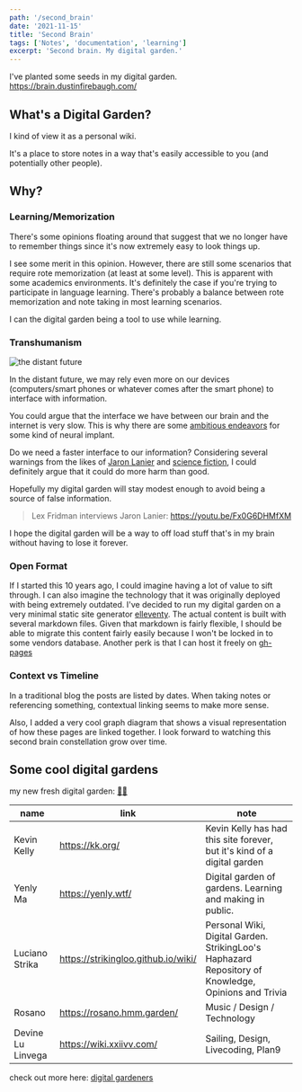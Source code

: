 ```yaml
---
path: '/second_brain'
date: '2021-11-15'
title: 'Second Brain'
tags: ['Notes', 'documentation', 'learning']
excerpt: 'Second brain. My digital garden.'
---
```


I've planted some seeds in my digital garden.
https://brain.dustinfirebaugh.com/

## What's a Digital Garden?
I kind of view it as a personal wiki.

It's a place to store notes in a way that's easily accessible to you (and potentially other people).

## Why?

### Learning/Memorization
There's some opinions floating around that suggest that we no longer have to remember things since it's now extremely easy to look things up.

I see some merit in this opinion.  However, there are still some scenarios that require rote memorization (at least at some level).  This is apparent with some academics environments.  It's definitely the case if you're trying to participate in language learning.  There's probably a balance between rote memorization and note taking in most learning scenarios.

I can the digital garden being a tool to use while learning.

### Transhumanism

![the distant future](https://media.giphy.com/media/ZZkCo8zKWtt2ZgozfX/giphy.gif)

In the distant future, we may rely even more on our devices (computers/smart phones or whatever comes after the smart phone) to interface with information.

You could argue that the interface we have between our brain and the internet is very slow.  This is why there are some [ambitious endeavors](https://neuralink.com/) for some kind of neural implant.

Do we need a faster interface to our information?  Considering several warnings from the likes of [Jaron Lanier](http://www.jaronlanier.com/) and [science fiction](https://memory-alpha.fandom.com/wiki/Attached_(episode)), I could definitely argue that it could do more harm than good.

Hopefully my digital garden will stay modest enough to avoid being a source of false information.

> Lex Fridman interviews Jaron Lanier: https://youtu.be/Fx0G6DHMfXM

I hope the digital garden will be a way to off load stuff that's in my brain without having to lose it forever.

### Open Format
If I started this 10 years ago, I could imagine having a lot of value to sift through.  I can also imagine the technology that it was originally deployed with being extremely outdated. I've decided to run my digital garden on a very minimal static site generator [elleventy](https://www.11ty.dev/).  The actual content is built with several markdown files.  Given that markdown is fairly flexible, I should be able to migrate this content fairly easily because I won't be locked in to some vendors database.  Another perk is that I can host it freely on [gh-pages](https://pages.github.com/)

### Context vs Timeline
In a traditional blog the posts are listed by dates.
When taking notes or referencing something, contextual linking seems to make more sense.

Also, I added a very cool graph diagram that shows a visual representation of how these pages are linked together.  I look forward to watching this second brain constellation grow over time.


## Some cool digital gardens
my new fresh digital garden: [🧠🌱](https://brain.dustinfirebaugh.com/)


| name  | link | note|
|-------|------|-----|
| Kevin Kelly | https://kk.org/ | Kevin Kelly has had this site forever, but it's kind of a digital garden |
| Yenly Ma |  https://yenly.wtf/ | Digital garden of gardens. Learning and making in public. |
| Luciano Strika | https://strikingloo.github.io/wiki/ | Personal Wiki, Digital Garden. StrikingLoo's Haphazard Repository of Knowledge, Opinions and Trivia |
| Rosano | https://rosano.hmm.garden/ | Music / Design / Technology |
| Devine Lu Linvega | https://wiki.xxiivv.com/ | Sailing, Design, Livecoding, Plan9 |

check out more here: [digital gardeners](https://github.com/MaggieAppleton/digital-gardeners)